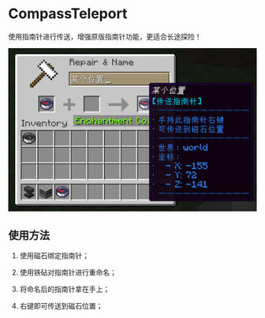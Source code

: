# CompassTeleport

使用指南针进行传送，增强原版指南针功能，更适合长途探险！

![](images/img.png)

## 使用方法

1. 使用磁石绑定指南针；

2. 使用铁砧对指南针进行重命名；

3. 将命名后的指南针拿在手上；

4. 右键即可传送到磁石位置；